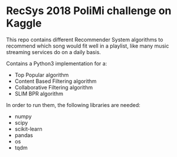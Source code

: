 # RecSys 2018 PoliMi challenge on Kaggle

This repo contains different Recommender System algorithms to recommend which song would fit well in a playlist, like many music streaming services do on a daily basis. 

Contains a Python3 implementation for a:
- Top Popular algorithm
- Content Based Filtering algorithm
- Collaborative Filtering algorithm
- SLIM BPR algorithm

In order to run them, the following libraries are needed: 
- numpy
- scipy
- scikit-learn
- pandas
- os
- tqdm

